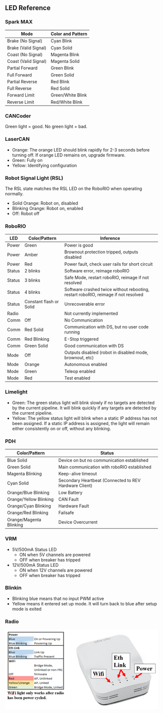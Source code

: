 ## LED Reference

### Spark MAX

| Mode                 | Color and Pattern |
|----------------------|-------------------|
| Brake (No Signal)    | Cyan Blink        |
| Brake (Valid Signal) | Cyan Solid        |
| Coast (No Signal)    | Magenta Blink     |
| Coast (Valid Signal) | Magenta Solid     |
| Partial Forward      | Green Blink       |
| Full Forward         | Green Solid       |
| Partial Reverse      | Red Blink         |
| Full Reverse         | Red Solid         |
| Forward Limit        | Green/White Blink |
| Reverse Limit        | Red/White Blink   |

### CANCoder

Green light = good. No green light = bad.

### LaserCAN

* Orange: The orange LED should blink rapidly for 2-3 seconds before turning off. If orange LED remains on, upgrade firmware.
* Green: Fully on
* Yellow: Identifying configuration

### Robot Signal Light (RSL)

The RSL state matches the RSL LED on the RoboRIO when operating normally.

* Solid Orange: Robot on, disabled
* Blinking Orange: Robot on, enabled
* Off: Robot off

### RoboRIO

| LED    | Color/Pattern           | Inference                                                                          |
|--------|-------------------------|------------------------------------------------------------------------------------|
| Power  | Green                   | Power is good                                                                      |
| Power  | Amber                   | Brownout protection tripped, outputs disabled                                      |
| Power  | Red                     | Power fault, check user rails for short circuit                                    |
| Status | 2 blinks                | Software error, reimage roboRIO                                                    |
| Status | 3 blinks                | Safe Mode, restart roboRIO, reimage if not resolved                                |
| Status | 4 blinks                | Software crashed twice without rebooting, restart roboRIO, reimage if not resolved |
| Status | Constant flash or Solid | Unrecoverable error                                                                |
| Radio  |                         | Not currently implemented                                                          |
| Comm   | Off                     | No Communication                                                                   |
| Comm   | Red Solid               | Communication with DS, but no user code running                                    |
| Comm   | Red Blinking            | E-Stop triggered                                                                   |
| Comm   | Green Solid             | Good communication with DS                                                         |
| Mode   | Off                     | Outputs disabled (robot in disabled mode, brownout, etc)                           |
| Mode   | Orange                  | Autonomous enabled                                                                 |
| Mode   | Green                   | Teleop enabled                                                                     |
| Mode   | Red                     | Test enabled                                                                       |

### Limelight

* Green: The green status light will blink slowly if no targets are detected by the current pipeline.
It will blink quickly if any targets are detected by the current pipeline.
* Yellow: The yellow status light will blink when a static IP address has not been assigned. If a
static IP address is assigned, the light will remain either consistently on or off, without any
blinking.

### PDH

| Color/Pattern           | Status                                                 |
|-------------------------|--------------------------------------------------------|
| Blue Solid              | Device on but no communication established             |
| Green Solid             | Main communication with roboRIO established            |
| Magenta Blinking        | Keep-alive timeout                                     |
| Cyan Solid              | Secondary Heartbeat (Connected to REV Hardware Client) |
| Orange/Blue Blinking    | Low Battery                                            |
| Orange/Yellow Blinking  | CAN Fault                                              |
| Orange/Cyan Blinking    | Hardware Fault                                         |
| Orange/Red Blinking     | Failsafe                                               |
| Orange/Magenta Blinking | Device Overcurrent                                     |

### VRM

* 5V/500mA Status LED
  * ON when 5V channels are powered
  * OFF when breaker has tripped
* 12V/500mA Status LED
  * ON when 12V channels are powered
  * OFF when breaker has tripped

### Blinkin

* Blinking blue means that no input PWM active
* Yellow means it entered set up mode. It will turn back to blue after setup mode is exited

### Radio

![Radio LEDs](./images/radio-leds.PNG)
